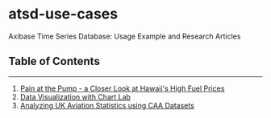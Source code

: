 atsd-use-cases
==============

Axibase Time Series Database: Usage Example and Research Articles

## Table of Contents
--------------------

1. [Pain at the Pump - a Closer Look at Hawaii's High Fuel Prices](https://github.com/axibase/atsd-use-cases/blob/master/HawaiiGasPrices/hawaii_gas_prices.md)
2. [Data Visualization with Chart Lab](https://github.com/axibase/atsd-use-cases/blob/master/ChartLabIntro/README.md)
3. [Analyzing UK Aviation Statistics using CAA Datasets](https://github.com/axibase/atsd-use-cases/blob/master/UKAviation/README.md)

 
